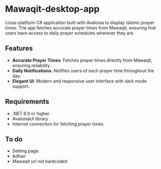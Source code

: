 # Mawaqit-desktop-app
cross-platform C# application built with Avalonia to display Islamic prayer times. The app fetches accurate prayer times from Mawaqit, ensuring that users have access to daily prayer schedules wherever they are.

##  Features

- **Accurate Prayer Times**: Fetches prayer times directly from Mawaqit, ensuring reliability.
- **Daily Notifications**: Notifies users of each prayer time throughout the day.
- **Elegant UI**: Modern and responsive user interface with dark mode support.

## Requirements

- .NET 6.0 or higher
- AvaloniaUI library
- Internet connection for fetching prayer times

## To do

- Setting page
- Adhan
- Mawaqit url not hardcoded
